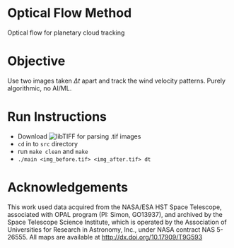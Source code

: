 # Optical Flow Method
Optical flow for planetary cloud tracking

# Objective
Use two images taken $\Delta t$ apart and track the wind velocity patterns.
Purely algorithmic, no AI/ML.

# Run Instructions
 - Download ![libTIFF](https://libtiff.gitlab.io/libtiff/) for parsing .tif images
 - `cd` in to `src` directory
 - run `make clean` and `make`
 - `./main <img_before.tif> <img_after.tif> dt`

# Acknowledgements
This work used data acquired from the NASA/ESA HST Space Telescope, associated
with OPAL program (PI: Simon, GO13937), and archived by the Space Telescope
Science Institute, which is operated by the Association of Universities for
Research in Astronomy, Inc., under NASA contract NAS 5-26555. All maps are
available at http://dx.doi.org/10.17909/T9G593
